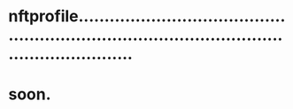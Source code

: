 # nftprofile.....................................................................................................................
# soon.
